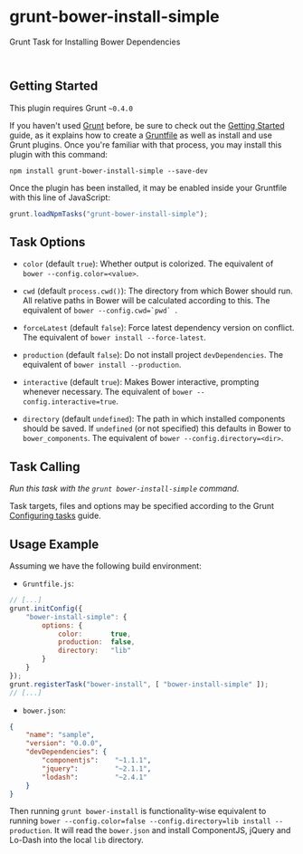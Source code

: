 
# grunt-bower-install-simple

Grunt Task for Installing Bower Dependencies

<p/>
<img src="https://nodei.co/npm/grunt-bower-install-simple.png?downloads=true&stars=true" alt=""/>

<p/>
<img src="https://david-dm.org/rse/grunt-bower-install-simple.png" alt=""/>

## Getting Started

This plugin requires Grunt `~0.4.0`

If you haven't used [Grunt](http://gruntjs.com/)
before, be sure to check out the [Getting
Started](http://gruntjs.com/getting-started) guide, as it explains how
to create a [Gruntfile](http://gruntjs.com/sample-gruntfile) as well as
install and use Grunt plugins. Once you're familiar with that process,
you may install this plugin with this command:

```shell
npm install grunt-bower-install-simple --save-dev
```

Once the plugin has been installed, it may be enabled inside your
Gruntfile with this line of JavaScript:

```js
grunt.loadNpmTasks("grunt-bower-install-simple");
```

## Task Options

- `color` (default `true`): Whether output is colorized.
  The equivalent of `bower --config.color=<value>`.

- `cwd` (default `process.cwd()`): The directory from which Bower should run.
  All relative paths in Bower will be calculated according to this.
  The equivalent of ``bower --config.cwd=`pwd` ``.

- `forceLatest` (default `false`): Force latest dependency version on conflict.
  The equivalent of `bower install --force-latest`.

- `production` (default `false`): Do not install project `devDependencies`.
  The equivalent of `bower install --production`.

- `interactive` (default `true`): Makes Bower interactive, prompting whenever necessary.
  The equivalent of `bower --config.interactive=true`.

- `directory` (default `undefined`): The path in which installed components should be saved.
  If `undefined` (or not specified) this defaults in Bower to `bower_components`.
  The equivalent of `bower --config.directory=<dir>`.

## Task Calling

_Run this task with the `grunt bower-install-simple` command._

Task targets, files and options may be specified according to the Grunt
[Configuring tasks](http://gruntjs.com/configuring-tasks) guide.

## Usage Example

Assuming we have the following build environment:

- `Gruntfile.js`:

```js
// [...]
grunt.initConfig({
    "bower-install-simple": {
        options: {
            color:       true,
            production:  false,
            directory:   "lib"
        }
    }
});
grunt.registerTask("bower-install", [ "bower-install-simple" ]);
// [...]
```

- `bower.json`:

```json
{
    "name": "sample",
    "version": "0.0.0",
    "devDependencies": {
        "componentjs":    "~1.1.1",
        "jquery":         "~2.1.1",
        "lodash":         "~2.4.1"
    }
}
```

Then running `grunt bower-install` is functionality-wise equivalent
to running `bower --config.color=false --config.directory=lib install
--production`. It will read the `bower.json` and install ComponentJS,
jQuery and Lo-Dash into the local `lib` directory.

